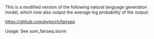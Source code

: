 This is a modified version of the following natural language generation model, which now also output the average log probability of the output.

https://github.com/pytorch/fairseq

Usage: See sum_fairseq.slurm
